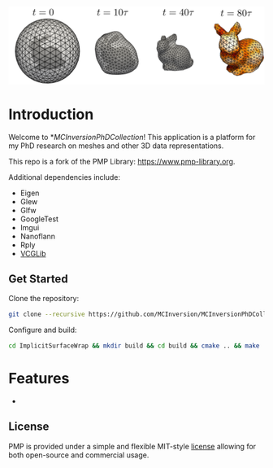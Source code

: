 ![CoverBunnyEvol](https://github.com/MCInversion/ImplicitSurfaceWrap/blob/main/images/BunnyEvolCoverPic.png)

# Introduction

Welcome to **MCInversionPhDCollection*! This application is a platform for my PhD research on meshes and other 3D data representations.

This repo is a fork of the PMP Library: https://www.pmp-library.org.

Additional dependencies include:

- Eigen
- Glew
- Glfw
- GoogleTest
- Imgui
- Nanoflann
- Rply
- [VCGLib](https://github.com/cnr-isti-vclab/vcglib)

## Get Started

Clone the repository:

```sh
git clone --recursive https://github.com/MCInversion/MCInversionPhDCollection.git
```

Configure and build:

```sh
cd ImplicitSurfaceWrap && mkdir build && cd build && cmake .. && make
```

# Features

- 

## License

PMP is provided under a simple and flexible MIT-style [license](https://github.com/pmp-library/pmp-library/blob/master/LICENSE.txt) allowing for both open-source and commercial usage.
